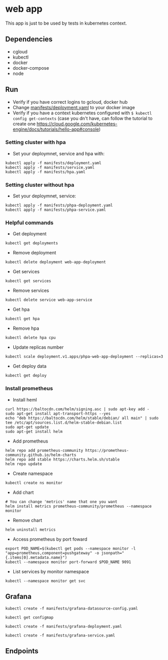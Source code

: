 # web app

This app is just to be used by tests in kubernetes context.

## Dependencies
- cgloud
- kubectl
- docker
- docker-compose
- node

## Run
- Verify if you have correct logins to gcloud, docker hub
- Change [manifests/deployment.yaml](https://github.com/Alice-Scholze/web-app/blob/27649fc418f5b140984678765df04f527bc4b4da/manifests/deployment.yaml#L18) to your docker image
- Verify if you have a context kubernetes configured with `$ kubectl config get-contexts` (case you dn't have, can follow the tutorial to create one https://cloud.google.com/kubernetes-engine/docs/tutorials/hello-app#console)

### Setting cluster with hpa
- Set your deploymnet, service and hpa with:
```
kubectl apply -f manifests/deployment.yaml
kubectl apply -f manifests/service.yaml
kubectl apply -f manifests/hpa.yaml
```

### Setting cluster without hpa
- Set your deploymnet, service:
```
kubectl apply -f manifests/phpa-deployment.yaml
kubectl apply -f manifests/phpa-service.yaml
```

### Helpful commands

- Get deployment
```
kubectl get deployments
```

- Remove deployment
```
kubectl delete deployment web-app-deployment
```

- Get services
```
kubectl get services
```

- Remove services
```
kubectl delete service web-app-service

```

- Get hpa
```
kubectl get hpa
```

- Remove hpa
```
kubectl delete hpa cpu

```

- Update replicas number
```
kubectl scale deployment.v1.apps/phpa-web-app-deployment --replicas=3
```

- Get deploy data
```
kubectl get deploy
```

### Install prometheus

- Install heml
```
curl https://baltocdn.com/helm/signing.asc | sudo apt-key add -
sudo apt-get install apt-transport-https --yes
echo "deb https://baltocdn.com/helm/stable/debian/ all main" | sudo tee /etc/apt/sources.list.d/helm-stable-debian.list
sudo apt-get update
sudo apt-get install helm
```

- Add prometheus
```
helm repo add prometheus-community https://prometheus-community.github.io/helm-charts
helm repo add stable https://charts.helm.sh/stable
helm repo update
```

- Create namespace
```
kubectl create ns monitor
```

- Add chart
```
# You can change 'metrics' name that one you want
helm install metrics prometheus-community/prometheus --namespace monitor
```

- Remove chart
```
helm uninstall metrics
```

- Access prometheus by port foward
```
export POD_NAME=$(kubectl get pods --namespace monitor -l "app=prometheus,component=pushgateway" -o jsonpath="{.items[0].metadata.name}")
kubectl --namespace monitor port-forward $POD_NAME 9091
```

- List services by monitor namespace
```
kubectl --namespace monitor get svc
```

## Grafana
```
kubectl create -f manifests/grafana-datasource-config.yaml
```

```
kubectl get configmap
```

```
kubectl create -f manifests/grafana-deployment.yaml
```

```
kubectl create -f manifests/grafana-service.yaml 
```


## Endpoints

